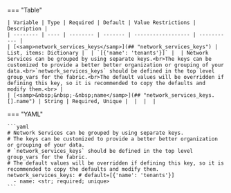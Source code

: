 <!--
  ~ Copyright (c) 2023 Arista Networks, Inc.
  ~ Use of this source code is governed by the Apache License 2.0
  ~ that can be found in the LICENSE file.
  -->
=== "Table"

    | Variable | Type | Required | Default | Value Restrictions | Description |
    | -------- | ---- | -------- | ------- | ------------------ | ----------- |
    | [<samp>network_services_keys</samp>](## "network_services_keys") | List, items: Dictionary |  | `[{'name': 'tenants'}]` |  | Network Services can be grouped by using separate keys.<br>The keys can be customized to provide a better better organization or grouping of your data.<br>`network_services_keys` should be defined in the top level group_vars for the fabric.<br>The default values will be overridden if defining this key, so it is recommended to copy the defaults and modify them.<br> |
    | [<samp>&nbsp;&nbsp;-&nbsp;name</samp>](## "network_services_keys.[].name") | String | Required, Unique |  |  |  |

=== "YAML"

    ```yaml
    # Network Services can be grouped by using separate keys.
    # The keys can be customized to provide a better better organization or grouping of your data.
    # `network_services_keys` should be defined in the top level group_vars for the fabric.
    # The default values will be overridden if defining this key, so it is recommended to copy the defaults and modify them.
    network_services_keys: # default=[{'name': 'tenants'}]
      - name: <str; required; unique>
    ```
